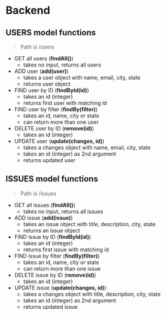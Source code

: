 # Backend

## USERS model functions
> Path is /users
* GET all users (__findAll()__)
    * takes no input, returns all users
* ADD user (__add(user)__)
    * takes a user object with name, email, city, state
    * returns user object
* FIND user by ID (__findById(id)__)
    * takes an id (integer)
    * returns first user with matching id
* FIND user by filter (__findBy(filter)__)
    * takes an id, name, city or state
    * can return more than one user
* DELETE user by ID (__remove(id)__)
    * takes an id (integer)
* UPDATE user (__update(changes, id)__)
    * takes a changes object with name, email, city, state
    * takes an id (integer) as 2nd argument
    * returns updated user

## ISSUES model functions
> Path is /issues
* GET all issues (__findAll()__)
    * takes no input, returns all issues
* ADD issue (__add(issue)__)
    * takes an issue object with title, description, city, state
    * returns an issue object
* FIND issue by ID (__findById(id)__)
    * takes an id (integer)
    * returns first issue with matching id
* FIND issue by filter (__findBy(filter)__)
    * takes an id, name, city or state
    * can return more than one issue
* DELETE issue by ID (__remove(id)__)
    * takes an id (integer)
* UPDATE issue (__update(changes, id)__)
    * takes a changes object with title, description, city, state
    * takes an id (integer) as 2nd argument
    * returns updated issue